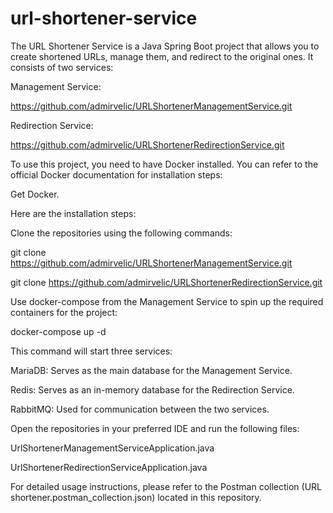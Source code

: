 # url-shortener-service

The URL Shortener Service is a Java Spring Boot project that allows you to create shortened URLs, manage them, and redirect to the original ones. It consists of two services:

Management Service:

https://github.com/admirvelic/URLShortenerManagementService.git

Redirection Service:

https://github.com/admirvelic/URLShortenerRedirectionService.git

To use this project, you need to have Docker installed. You can refer to the official Docker documentation for installation steps:

 Get Docker.

Here are the installation steps:

Clone the repositories using the following commands:

git clone   https://github.com/admirvelic/URLShortenerManagementService.git

git clone https://github.com/admirvelic/URLShortenerRedirectionService.git

Use docker-compose from the Management Service to spin up the required containers for the project:

docker-compose up -d

This command will start three services:

MariaDB: Serves as the main database for the Management Service.

Redis: Serves as an in-memory database for the Redirection Service.

RabbitMQ: Used for communication between the two services.

Open the repositories in your preferred IDE and run the following files:

UrlShortenerManagementServiceApplication.java

UrlShortenerRedirectionServiceApplication.java

For detailed usage instructions, please refer to the Postman collection (URL shortener.postman_collection.json) located in this repository.